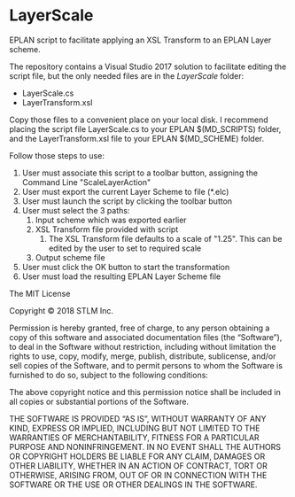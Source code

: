 # LayerScale
EPLAN script to facilitate applying an XSL Transform to an EPLAN Layer scheme.

The repository contains a Visual Studio 2017 solution to facilitate editing the script file, but the only needed files are in the *LayerScale* folder:

* LayerScale.cs
* LayerTransform.xsl

Copy those files to a convenient place on your local disk. I recommend placing the script file LayerScale.cs to your EPLAN $(MD_SCRIPTS) folder, and the LayerTransform.xsl file to your EPLAN $(MD_SCHEME) folder.

Follow those steps to use:

1. User must associate this script to a toolbar button, assigning the Command Line "ScaleLayerAction"
1. User must export the current Layer Scheme to file (*.elc)
1. User must launch the script by clicking the toolbar button
1. User must select the 3 paths:
    1. Input scheme which was exported earlier
    1. XSL Transform file provided with script
        1. The XSL Transform file defaults to a scale of "1.25". This can be edited by the user to set to required scale
    1. Output scheme file
1. User must click the OK button to start the transformation
1. User must load the resulting EPLAN Layer Scheme file

The MIT License

Copyright © 2018 STLM Inc.

Permission is hereby granted, free of charge, to any person obtaining a copy of this software and associated documentation files (the “Software”), to deal in the Software without restriction, including without limitation the rights to use, copy, modify, merge, publish, distribute, sublicense, and/or sell copies of the Software, and to permit persons to whom the Software is furnished to do so, subject to the following conditions:

The above copyright notice and this permission notice shall be included in all copies or substantial portions of the Software.

THE SOFTWARE IS PROVIDED “AS IS”, WITHOUT WARRANTY OF ANY KIND, EXPRESS OR IMPLIED, INCLUDING BUT NOT LIMITED TO THE WARRANTIES OF MERCHANTABILITY, FITNESS FOR A PARTICULAR PURPOSE AND NONINFRINGEMENT. IN NO EVENT SHALL THE AUTHORS OR COPYRIGHT HOLDERS BE LIABLE FOR ANY CLAIM, DAMAGES OR OTHER LIABILITY, WHETHER IN AN ACTION OF CONTRACT, TORT OR OTHERWISE, ARISING FROM, OUT OF OR IN CONNECTION WITH THE SOFTWARE OR THE USE OR OTHER DEALINGS IN THE SOFTWARE.
